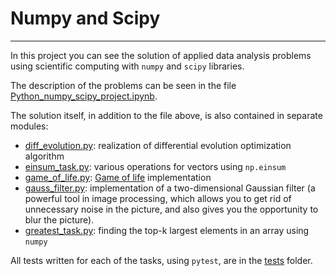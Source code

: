 # Numpy and Scipy

---

In this project you can see the solution of applied data analysis problems 
using scientific computing with `numpy` and `scipy` libraries.

The description of the problems can be seen in the file 
[Python_numpy_scipy_project.ipynb](./Python_numpy_scipy_project.ipynb).

The solution itself, in addition to the file above, is also contained 
in separate modules:
* [diff_evolution.py](./diff_evolution.py): realization of differential evolution 
  optimization algorithm
* [einsum_task.py](./einsum_task.py): various operations for vectors using `np.einsum`
* [game_of_life.py](./game_of_life.py): [Game of life](https://en.wikipedia.org/wiki/Conway%27s_Game_of_Life)
  implementation 
* [gauss_filter.py](./gauss_filter.py): implementation of a two-dimensional 
  Gaussian filter (a powerful tool in image processing, which allows you to 
  get rid of unnecessary noise in the picture, and also gives you the opportunity 
  to blur the picture).
* [greatest_task.py](./greatest_task.py): finding the top-k largest elements in 
  an array using `numpy`

All tests written for each of the tasks, using `pytest`, are in the [tests](./tests) folder.
